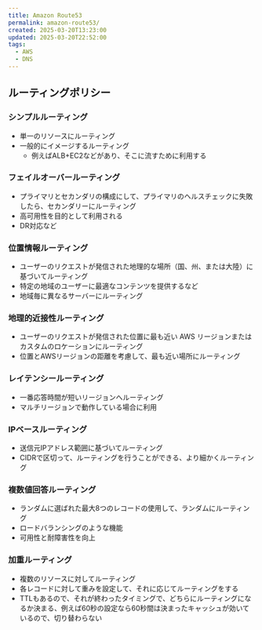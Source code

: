 ```yaml
---
title: Amazon Route53
permalink: amazon-route53/
created: 2025-03-20T13:23:00
updated: 2025-03-20T22:52:00
tags:
  - AWS
  - DNS
---
```

## ルーティングポリシー

### シンプルルーティング
- 単一のリソースにルーティング
- 一般的にイメージするルーティング
	- 例えばALB+EC2などがあり、そこに流すために利用する

### フェイルオーバールーティング
- プライマリとセカンダリの構成にして、プライマリのヘルスチェックに失敗したら、セカンダリーにルーティング
- 高可用性を目的として利用される
- DR対応など
### 位置情報ルーティング
- ユーザーのリクエストが発信された地理的な場所（国、州、または大陸）に基づいてルーティング
- 特定の地域のユーザーに最適なコンテンツを提供するなど
- 地域毎に異なるサーバーにルーティング
### 地理的近接性ルーティング
- ユーザーのリクエストが発信された位置に最も近い AWS リージョンまたはカスタムのロケーションにルーティング
- 位置とAWSリージョンの距離を考慮して、最も近い場所にルーティング
### レイテンシールーティング
- 一番応答時間が短いリージョンへルーティング
- マルチリージョンで動作している場合に利用
### IPベースルーティング
- 送信元IPアドレス範囲に基づいてルーティング
- CIDRで区切って、ルーティングを行うことができる、より細かくルーティング
### 複数値回答ルーティング
- ランダムに選ばれた最大8つのレコードの使用して、ランダムにルーティング
- ロードバランシングのような機能
- 可用性と耐障害性を向上
### 加重ルーティング
- 複数のリソースに対してルーティング
- 各レコードに対して重みを設定して、それに応じてルーティングをする
- TTLもあるので、それが終わったタイミングで、どちらにルーティングになるか決まる、例えば60秒の設定なら60秒間は決まったキャッシュが効いているので、切り替わらない

